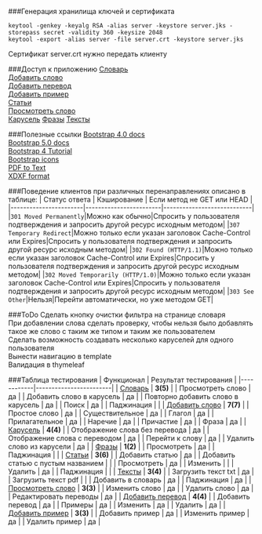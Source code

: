 ###Генерация хранилища ключей и сертификата
```shell
keytool -genkey -keyalg RSA -alias server -keystore server.jks -storepass secret -validity 360 -keysize 2048
keytool -export -alias server -file server.crt -keystore server.jks
```
Сертификат server.crt нужно передать клиенту

###Доступ к приложению
[Словарь](https://localhost:8443/dictionary) \
[Добавить слово](https://localhost:8443/word/add) \
[Добавить перевод](https://localhost:8443/translation/add?wordId=1) \
[Добавить пример](https://localhost:8443/example/add?translationId=1) \
[Статьи](https://localhost:8443/article/list) \
[Просмотреть слово](https://localhost:8443/word?wordId=1) \
[Карусель](https://localhost:8443/roundrobin)
[Фразы](https://localhost:8443/phrase/list)
[Тексты](https://localhost:8443/text/list)

###Полезные ссылки
[Bootstrap 4.0 docs](https://getbootstrap.com/docs/4.0/getting-started/introduction/) \
[Bootstrap 5.0 docs](https://getbootstrap.com/docs/5.0/getting-started/introduction/) \
[Bootstrap 4 Tutorial](https://www.w3schools.com/bootstrap4) \
[Bootstrap icons](https://www.bootstrapicons.com) \
[PDF to Text](https://www.baeldung.com/pdf-conversions-java) \
[XDXF format](https://github.com/soshial/xdxf_makedict/blob/master/format_standard/xdxf_description.md)

###Поведение клиентов при различных перенаправлениях описано в таблице:
| Статус ответа | Кэширование | Если метод не GET или HEAD |
|-----------------------|------------------------|----------------------------|
|`301 Moved Permanently`|Можно как обычно|Спросить у пользователя подтверждения и запросить другой ресурс исходным методом|
|`307 Temporary Redirect`|Можно только если указан заголовок Cache-Control или Expires|Спросить у пользователя подтверждения и запросить другой ресурс исходным методом|
|`302 Found (HTTP/1.1)`|Можно только если указан заголовок Cache-Control или Expires|Спросить у пользователя подтверждения и запросить другой ресурс исходным методом|
|`302 Moved Temporarily (HTTP/1.0)`|Можно только если указан заголовок Cache-Control или Expires|Спросить у пользователя подтверждения и запросить другой ресурс исходным методом|
|`303 See Other`|Нельзя|Перейти автоматически, но уже методом GET|

###ToDo
Сделать кнопку очистки фильтра на странице словаря \
При добавлении слова сделать проверку, чтобы нельзя было добавлять такое же слово с таким же типом и таким же пользователем \
Сделать возможность создавать несколько каруселей для одного пользователя \
Вынести навигацию в template \
Валидация в thymeleaf

###Таблица тестирования
| Функционал | Результат тестирования |
|------------|------------------------|
| [Словарь](https://localhost:8443/dictionary) | **3(5)** |
| Просмотреть слово | да |
| Добавить слово в карусель | да |
| Повторно добавить слово в карусель | да |
| Поиск | да |
| Паджинация | |
| [Добавить слово](https://localhost:8443/word/add) | **7(7)** |
| Простое слово | да |
| Существительное | да |
| Глагол | да |
| Прилагательное | да |
| Наречие | да |
| Причастие | да |
| Фраза | да |
| [Карусель](https://localhost:8443/roundrobin) | **4(4)** |
| Отображение слова без перевода | да |
| Отображение слова с переводом | да |
| Перейти к слову | да |
| Удалить слово из карусели | да |
| [Фразы](https://localhost:8443/phrase/list) | **1(2)** |
| Просмотреть | да |
| Паджинация | |
| [Статьи](https://localhost:8443/article/list) | **3(6)** |
| Добавить статью | да |
| Добавить статью с пустым названием |  |
| Просмотреть | да |
| Изменить |  |
| Удалить | да |
| Паджинация | |
| [Тексты](https://localhost:8443/text/list) | **3(4)** |
| Загрузить текст txt | да |
| Загрузить текст pdf | |
| Добавить в словарь | да |
| Паджинация | да |
| [Просмотреть слово](https://localhost:8443/word?wordId=1) | **3(3)** |
| Изменить слово | да |
| Удалить слово | да |
| Редактировать переводы | да |
| [Добавить перевод](https://localhost:8443/translation/add?wordId=1) | **4(4)** |
| Добавить перевод | да |
| Примеры | да |
| Изменить | да |
| Удалить | да |
| [Добавить пример](https://localhost:8443/example/add?translationId=1) | **3(3)** |
| Добавить пример | да |
| Изменить пример | да |
| Удалить пример | да |
